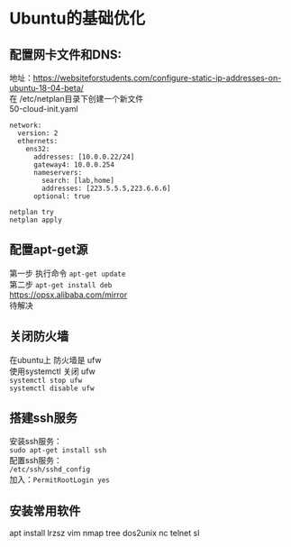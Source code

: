 # Ubuntu的基础优化
## 配置网卡文件和DNS:<br>
地址：https://websiteforstudents.com/configure-static-ip-addresses-on-ubuntu-18-04-beta/<br>
在 /etc/netplan目录下创建一个新文件<br>
50-cloud-init.yaml<br>
```
network:
  version: 2
  ethernets:
    ens32:
      addresses: [10.0.0.22/24]
      gateway4: 10.0.0.254
      nameservers:
        search: [lab,home]
        addresses: [223.5.5.5,223.6.6.6]
      optional: true
```

``netplan try``<br>
``netplan apply``<br>
## 配置apt-get源
第一步 执行命令 ``apt-get update``<br>
第二步 ``apt-get install deb``<br>
https://opsx.alibaba.com/mirror<br>
待解决<br>
## 关闭防火墙
在ubuntu上 防火墙是 ufw<br>
使用systemctl 关闭 ufw<br>
``systemctl stop ufw``<br>
``systemctl disable ufw``<br>


## 搭建ssh服务
安装ssh服务：<br>
``sudo apt-get install ssh``<br>
配置ssh服务：<br>
``/etc/ssh/sshd_config``<br>
加入：``PermitRootLogin yes``<br>

## 安装常用软件
apt install lrzsz vim nmap tree dos2unix nc telnet sl
